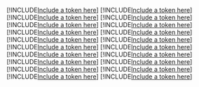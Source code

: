 [!INCLUDE[Include a token here](refs1539322209334/r1.md)]
[!INCLUDE[Include a token here](refs1539322209334/r2.md)]
[!INCLUDE[Include a token here](refs1539322209334/r3.md)]
[!INCLUDE[Include a token here](refs1539322209334/r4.md)]
[!INCLUDE[Include a token here](refs1539322209334/r5.md)]
[!INCLUDE[Include a token here](refs1539322209334/r6.md)]
[!INCLUDE[Include a token here](refs1539322209334/r7.md)]
[!INCLUDE[Include a token here](refs1539322209334/r8.md)]
[!INCLUDE[Include a token here](refs1539322209334/r9.md)]
[!INCLUDE[Include a token here](refs1539322209334/r10.md)]
[!INCLUDE[Include a token here](refs1539322209334/r11.md)]
[!INCLUDE[Include a token here](refs1539322209334/r12.md)]
[!INCLUDE[Include a token here](refs1539322209334/r13.md)]
[!INCLUDE[Include a token here](refs1539322209334/r14.md)]
[!INCLUDE[Include a token here](refs1539322209334/r15.md)]
[!INCLUDE[Include a token here](refs1539322209334/r16.md)]
[!INCLUDE[Include a token here](refs1539322209334/r17.md)]
[!INCLUDE[Include a token here](refs1539322209334/r18.md)]
[!INCLUDE[Include a token here](refs1539322209334/r19.md)]
[!INCLUDE[Include a token here](refs1539322209334/r20.md)]